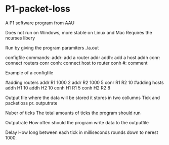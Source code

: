 # P1-packet-loss
A P1 software program from AAU

Does not run on Windows, more stable on Linux and Mac
Requires the ncurses libery

Run by giving the program paramiters
./a.out <configfile> <outputfile> <nuber of ticks> <outputrate> <delay>

configfile
    commands:
        addr: add a router
            addr <name> <legth of queue> <speed>
        addh: add a host
            addh <name> <speed> 
        conr: connect routers
            conr <name-r1> <name-r2> <length>
        conh: connect host to router
            conh <name-host> <name-router> <length>
        #: comment

Example of a configfile

#adding routers
addr R1 1000 2
addr R2 1000 5
conr R1 R2 10
#adding hosts
addh H1 10
addh H2 10
conh H1 R1 5
conh H2 R2 8

Output file
    where the data will be stored
    it stores in two collumns 
    Tick and packetloss pr. outputrate

Nuber of ticks
    The total amounts of ticks the program should run

Outputrate
    How often should the program write data to the
    outputfile

Delay
    How long between each tick in milliseconds
    rounds down to nerest 1000.

